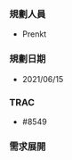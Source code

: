 ### <div id="user">規劃人員</div>
* Prenkt

### <div id="updatedate">規劃日期</div>
* 2021/06/15

### <div id="trac">TRAC</div>
* #8549

### <div id="requirement">需求展開</div>